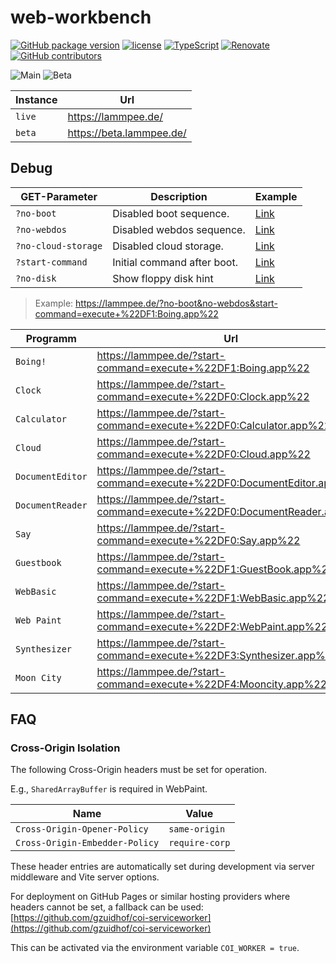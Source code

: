 # web-workbench

[![GitHub package version](https://img.shields.io/github/package-json/v/ThornWalli/web-workbench.svg)](https://github.com/ThornWalli/web-workbench)
[![license](https://img.shields.io/github/license/ThornWalli/web-workbench.svg)](https://github.com/ThornWalli/web-workbench)
[![TypeScript](https://img.shields.io/badge/%3C%2F%3E-TypeScript-%230074c1.svg)](http://www.typescriptlang.org/)
[![Renovate](https://img.shields.io/badge/renovate-enabled-brightgreen.svg)](https://renovatebot.com)
[![GitHub contributors](https://img.shields.io/github/contributors/ThornWalli/web-workbench.svg)](https://github.com/ThornWalli/web-workbench/graphs/contributors)

![Main](https://github.com/ThornWalli/web-workbench/workflows/Main/badge.svg)
![Beta](https://github.com/ThornWalli/web-workbench/workflows/Beta/badge.svg)

| Instance | Url                        |
| -------- | -------------------------- |
| `live`   | <https://lammpee.de/>      |
| `beta`   | <https://beta.lammpee.de/> |

## Debug

| GET-Parameter       | Description                 | Example                                                                     |
| ------------------- | --------------------------- | --------------------------------------------------------------------------- |
| `?no-boot`          | Disabled boot sequence.     | [Link](https://lammpee.de/?no-boot)                                         |
| `?no-webdos`        | Disabled webdos sequence.   | [Link](https://lammpee.de/?no-webdos)                                       |
| `?no-cloud-storage` | Disabled cloud storage.     | [Link](https://lammpee.de/?no-cloud-storage)                                |
| `?start-command`    | Initial command after boot. | [Link](https://lammpee.de/?start-command=execute+%22DF2:Synthesizer.app%22) |
| `?no-disk`          | Show floppy disk hint       | [Link](https://lammpee.de/?no-disk)                                         |

> Example: <https://lammpee.de/?no-boot&no-webdos&start-command=execute+%22DF1:Boing.app%22>

| Programm         | Url                                                                      |
| ---------------- | ------------------------------------------------------------------------ |
| `Boing!`      | <https://lammpee.de/?start-command=execute+%22DF1:Boing.app%22>       |
| `Clock`          | <https://lammpee.de/?start-command=execute+%22DF0:Clock.app%22>          |
| `Calculator`     | <https://lammpee.de/?start-command=execute+%22DF0:Calculator.app%22>     |
| `Cloud`          | <https://lammpee.de/?start-command=execute+%22DF0:Cloud.app%22>          |
| `DocumentEditor` | <https://lammpee.de/?start-command=execute+%22DF0:DocumentEditor.app%22> |
| `DocumentReader` | <https://lammpee.de/?start-command=execute+%22DF0:DocumentReader.app%22> |
| `Say`            | <https://lammpee.de/?start-command=execute+%22DF0:Say.app%22>            |
| `Guestbook`      | <https://lammpee.de/?start-command=execute+%22DF1:GuestBook.app%22>      |
| `WebBasic`       | <https://lammpee.de/?start-command=execute+%22DF1:WebBasic.app%22>       |
| `Web Paint`      | <https://lammpee.de/?start-command=execute+%22DF2:WebPaint.app%22>       |
| `Synthesizer`    | <https://lammpee.de/?start-command=execute+%22DF3:Synthesizer.app%22>    |
| `Moon City`      | <https://lammpee.de/?start-command=execute+%22DF4:Mooncity.app%22>       |

## FAQ

### Cross-Origin Isolation

The following Cross-Origin headers must be set for operation.

E.g., `SharedArrayBuffer` is required in WebPaint.

| Name                           | Value          |
| ------------------------------ | -------------- |
| `Cross-Origin-Opener-Policy`   | `same-origin`  |
| `Cross-Origin-Embedder-Policy` | `require-corp` |

These header entries are automatically set during development
via server middleware and Vite server options.

For deployment on GitHub Pages or similar hosting providers where headers cannot be set,
a fallback can be used: [https://github.com/gzuidhof/coi-serviceworker](https://github.com/gzuidhof/coi-serviceworker)

This can be activated via the environment variable `COI_WORKER = true`.
